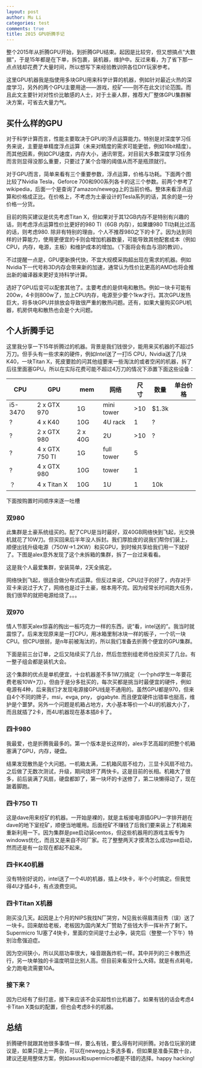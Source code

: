 ```yaml
---
layout: post
author: Mu Li
categories: test
comments: true
title: 2015 GPU折腾手记
---
```


整个2015年从折腾GPU开始，到折腾GPU结束。起因是比较穷，但又想搞点“大数据”，于是15年都是在下单，拆包裹，装机器，维护中。反过来看，为了省下那一点点钱却花费了大量时间，所以想写下来经验教训供各位DIY玩家参考。

这里GPU机器我是指使用多块GPU用来科学计算的机器，例如针对最近火热的深度学习，另外的两个GPU主要用途——游戏，挖矿——则不在此文讨论范围。而且此文主要针对对性价比敏感的人士，对于土豪人群，推荐大厂整体GPU集群解决方案，可省去大量力气。

## 买什么样的GPU

对于科学计算而言，性能主要取决于GPU的浮点运算能力。特别是对深度学习任务来说，主要是单精度浮点运算（未来对精度的需求可能更低，例如16bit精度）。而其他因素，例如CPU速度，内存大小，通讯带宽，对目前大多数深度学习任务而言则显得没那么重要，只要过了某个合理的阈值从而不是瓶颈就行。

对于GPU而言，简单来看有三个重要参数，浮点运算，价格与功耗。下面两个图比较了Nvidia Tesla，Geforce 700和900系列各卡的这三个参数。前两个参考了wikipedia，后面一个是查询了amazon/newegg上的当前价格。整体来看浮点运算和价格成正比。在价格上，不考虑为土豪设计的Tesla系列的话，其余的是一分价格一分货。

目前的购买建议是优先考虑Titan X，但如果对于其12GB内存不是特别有兴趣的话，则考虑浮点运算性价比更好的980 TI（6GB 内存），如果嫌980 TI功耗比过高的话，则考虑980. 除非有特别的理由，个人不推荐980之下的卡了。因为达到同样的计算能力，使用更便宜的卡则会增加机器数量，可能导致其他配套成本（例如CPU，内存，电源，主板）和维护成本的增加。（下面将会有血与泪的教训）。

不过提醒一点是，GPU更新换代快，不宜大规模采购超出现在需求的机器。例如Nvidia下一代号称3D内存会带来新的加速，通常认为性价比更高的AMD也将会推出新的编译器来更好支持科学计算。

选好了GPU后变可以配套其他了。主要考虑的是供电和散热。例如一块卡可能有200w，4卡则800w了，加上CPU内存，电源至少要个1kw才行。其次GPU发热巨大，将多块GPU并排放会导致很严重的散热问题。还有，如果大量购买GPU机器，机房供电和散热也会是个大问题。

## 个人折腾手记

这里我分享一下15年折腾过的机器。背景是我们钱很少，能用来买机器的不超过5万刀。但手头有一些求来的硬件，例如Intel送了一打I5 CPU，Nvidia送了几块K40，一块Titan X，死皮要脸的问其他组要来一些淘汰的或者空闲的机器，拆了后往里面塞GPU。所以在实际花费可能不超过4万刀的情况下添置下面这些设备：

| CPU | GPU | mem | 网络 | 尺寸 | 数量 | 单台价格 |
| --- | --- | --- | --- | --- | --- | --- |
| i5-3470 | 2 x GTX 970 | 1G | mini tower | >10 | $1.3k |
| ? | 4 x K40 | 10G | 4U rack | 1 | ? |
| ? | 2 x GTX 980 | 2 x 40G | 2U | >10 | ? |
| ? | 4 x GTX 750 TI | 1G | full tower | 5 | |
| ? | 4 x GTX 980 | 10G | tower | 1 | |
| ？ | 4 x Titan X | 10G | 1U | 1 | 10k |

下面按购置时间顺序来逐一吐槽

### 双980

此集群是土豪系统组买的。配了CPU是当时最好，双40GB网络快到飞起，光交换机就花了10W刀。但买回来后半年没人拆封。我们厚脸皮的说我们帮你们装上，顺便出钱升级电源（750W->1.2KW）和买GPU，到时候共享给我们用一下就好了。下图是alex意外发现了这个未拆箱的集群，拆了一台过来看看。

这是我个人最爱集群，安装简单，2天全搞定。

网络快到飞起，很适合做分布式运算。但反过来说，CPU过于的好了，内存对于双卡来说过于大了，网络也是过于土豪，根本用不完。因为经常长时间跑大任务，我们很早的就把电源给烧了。。。

### 双970

情人节那天alex惊喜的掏出一板巧克力一样的东西，说“看，intel送的”。我当时就震惊了。后来发现原来是一打CPU，用冰箱里制冰块一样的板子，一个坑一块CPU。但CPU很弱，是n年前被淘汰的，所以我们准备去折腾个便宜的GPU集群。

下面是前三台订单，之后又陆续买了几台，然后忽悠别组老师也投资买了几台。有一整子组会都是装机大会。

这个集群的优点是单机便宜，十台机器差不多1W刀搞定（一个phd学生一年要花费老板10W+刀）。但由于是分多批买的，每次买都是挑当时最便宜的硬件，例如电源有4种，后来我们才发现电源接GPU线是不通用的。虽然GPU都是970，但来自4个不同的牌子，msi，evga, pny， gigabyte. 而且便宜硬件出错率也挺高，维护是个噩梦。另外一个问题是机箱占地方，大小基本等价一个4U的机器大小了，而且就插了2卡，而4U机器现在基本插8卡了。

### 四卡980

我最爱，也是折腾我最多的。第一个版本是长这样的，alex手艺高超的把整个机箱塞满了GPU，内存，硬盘。

结果发现散热是个大问题。一机箱太满，二机箱风扇不给力，三显卡风扇不给力。之后做了无数次测试，升级，期间烧坏了两快卡。这是目前的长相。机箱大了很多，前后装满了风扇，硬盘都卸了，第一块坏的卡送修了，第二块懒得动了，现在跛着脚跑。

### 四卡750 TI

这是dave用来挖矿的机器。一开始是裸的，就是主板接电源插GPU一字排开趟在dave的地下室挖矿，顺便当地暖用。后面挖矿不赚钱了后我们要来装上了机箱来重新利用一下。因为集群是pxe启动装centos，但这些机器用的游戏主板专为windows优化，而且又是来自不同厂家。花了整整两天才摸清怎么成功pxe启动，然而还是有一台现在都起不起来。

### 四卡K40机器

没有特别好说的，intel送了一个4U的机器，插上4快卡，半个小时搞定。但我觉得4U才插4卡，有点浪费空间。

### 四卡Titan X机器

刚买没几天。起因是上个月的NIPS我找N厂哭穷，N见我长得眉清目秀（误）送了一块卡。回来献给老板，老板因为国内某大厂赞助了些钱大手一挥补齐了剩下。Supermicro 1U塞了4快卡，里面的空间是寸土必争，装完后（整整一个下午）特别治愈强迫症。

因为空间狭小，所以风扇功率很大，噪音跟轰炸机一样。其中并列的三卡散热还行，另一块单独的卡温度明显比别人高。但目前来看没什么大碍。就是有点耗电，全力跑电流需要10A。

### 接下来？

因为已经有了些打底，接下来应该不会买超性价比机器了。如果有钱的话会考虑4卡Titan X类似的配置，但也会考虑8卡的机器。

## 总结

折腾硬件就跟其他很多事情一样，要么有钱，要么得有时间折腾。对各位玩家的建议是，如果只是上一两台，可以在newegg上多选多看，但如果是准备买数十台，建议还是用整体方案，例如asus和supermicro都是不错的选择。happy hacking!
